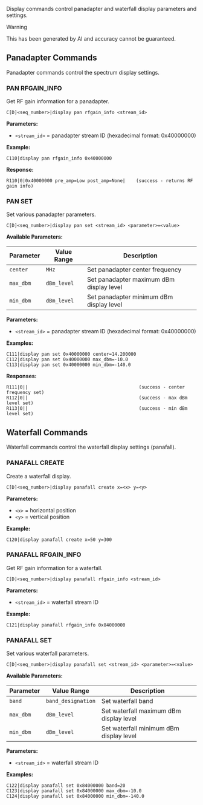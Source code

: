 Display commands control panadapter and waterfall display parameters and settings.

> [!WARNING]
> This has been generated by AI and accuracy cannot be guaranteed.

## Panadapter Commands

Panadapter commands control the spectrum display settings.

### PAN RFGAIN_INFO

Get RF gain information for a panadapter.

```
C[D]<seq_number>|display pan rfgain_info <stream_id>
```

**Parameters:**
- `<stream_id>` = panadapter stream ID (hexadecimal format: 0x40000000)

**Example:**
```
C110|display pan rfgain_info 0x40000000
```

**Response:**
```
R110|0|0x40000000 pre_amp=Low post_amp=None|    (success - returns RF gain info)
```

### PAN SET

Set various panadapter parameters.

```
C[D]<seq_number>|display pan set <stream_id> <parameter>=<value>
```

**Available Parameters:**

| Parameter | Value Range | Description |
|-----------|-------------|-------------|
| `center` | `MHz` | Set panadapter center frequency |
| `max_dbm` | `dBm_level` | Set panadapter maximum dBm display level |
| `min_dbm` | `dBm_level` | Set panadapter minimum dBm display level |

**Parameters:**
- `<stream_id>` = panadapter stream ID (hexadecimal format: 0x40000000)

**Examples:**
```
C111|display pan set 0x40000000 center=14.200000
C112|display pan set 0x40000000 max_dbm=-10.0
C113|display pan set 0x40000000 min_dbm=-140.0
```

**Responses:**
```
R111|0||                                         (success - center frequency set)
R112|0||                                         (success - max dBm level set)
R113|0||                                         (success - min dBm level set)
```

## Waterfall Commands

Waterfall commands control the waterfall display settings (panafall).

### PANAFALL CREATE

Create a waterfall display.

```
C[D]<seq_number>|display panafall create x=<x> y=<y>
```

**Parameters:**
- `<x>` = horizontal position
- `<y>` = vertical position

**Example:**
```
C120|display panafall create x=50 y=300
```

### PANAFALL RFGAIN_INFO

Get RF gain information for a waterfall.

```
C[D]<seq_number>|display panafall rfgain_info <stream_id>
```

**Parameters:**
- `<stream_id>` = waterfall stream ID

**Example:**
```
C121|display panafall rfgain_info 0x84000000
```

### PANAFALL SET

Set various waterfall parameters.

```
C[D]<seq_number>|display panafall set <stream_id> <parameter>=<value>
```

**Available Parameters:**

| Parameter | Value Range | Description |
|-----------|-------------|-------------|
| `band` | `band_designation` | Set waterfall band |
| `max_dbm` | `dBm_level` | Set waterfall maximum dBm display level |
| `min_dbm` | `dBm_level` | Set waterfall minimum dBm display level |

**Parameters:**
- `<stream_id>` = waterfall stream ID

**Examples:**
```
C122|display panafall set 0x84000000 band=20
C123|display panafall set 0x84000000 max_dbm=-10.0
C124|display panafall set 0x84000000 min_dbm=-140.0
```